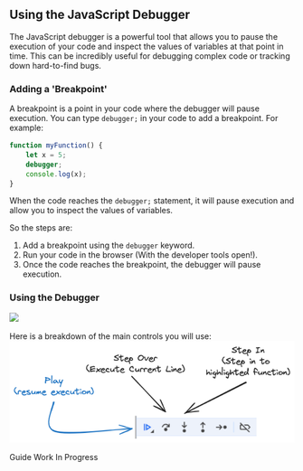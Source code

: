 ## Using the JavaScript Debugger

The JavaScript debugger is a powerful tool that allows you to pause the execution of your code and inspect the values of variables at that point in time. This can be incredibly useful for debugging complex code or tracking down hard-to-find bugs.

### Adding a 'Breakpoint'

A breakpoint is a point in your code where the debugger will pause execution. You can type `debugger;` in your code to add a breakpoint. For example:

```javascript
function myFunction() {
    let x = 5;
    debugger;
    console.log(x);
}
```

When the code reaches the `debugger;` statement, it will pause execution and allow you to inspect the values of variables.

So the steps are:

1. Add a breakpoint using the `debugger` keyword.
2. Run your code in the browser (With the developer tools open!).
3. Once the code reaches the breakpoint, the debugger will pause execution.

### Using the Debugger

![](../assets/images/debugger.gif)

Here is a breakdown of the main controls you will use:
![](../assets/images/debugger_controls.excalidraw.png)

Guide Work In Progress
